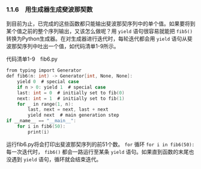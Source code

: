 ### 1.1.6　用生成器生成斐波那契数

到目前为止，已完成的这些函数都只能输出斐波那契序列中的单个值。如果要将到某个值之前的整个序列输出，又该怎么做呢？用 `yield` 语句很容易就能把 `fib5()` 转换为Python生成器。在对生成器进行迭代时，每轮迭代都会用 `yield` 语句从斐波那契序列中吐出一个值，如代码清单1-9所示。

代码清单1-9　fib6.py

```c
from typing import Generator
def fib6(n: int) -> Generator[int, None, None]:
    yield 0  # special case
    if n > 0: yield 1  # special case
    last: int = 0  # initially set to fib(0)
    next: int = 1  # initially set to fib(1)
    for _ in range(1, n):
        last, next = next, last + next
        yield next  # main generation step
if __name__ == "__main__":
    for i in fib6(50):
        print(i)

```

运行fib6.py将会打印出斐波那契序列的前51个数。 `for` 循环 `for i in fib6(50):` 每一次迭代时， `fib6()` 都会一路运行至某条 `yield` 语句。如果直到函数的末尾也没遇到 `yield` 语句，循环就会结束迭代。

